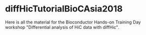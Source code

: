 # diffHicTutorialBioCAsia2018
Here is all the material for the Bioconductor Hands-on Training Day workshop "Differential analysis of HiC data with diffHic".
